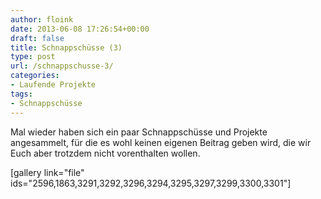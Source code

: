 ```yaml
---
author: floink
date: 2013-06-08 17:26:54+00:00
draft: false
title: Schnappschüsse (3)
type: post
url: /schnappschusse-3/
categories:
- Laufende Projekte
tags:
- Schnappschüsse
---
```


Mal wieder haben sich ein paar Schnappschüsse und Projekte angesammelt, für die es wohl keinen eigenen Beitrag geben wird, die wir Euch aber trotzdem nicht vorenthalten wollen.



[gallery link="file" ids="2596,1863,3291,3292,3296,3294,3295,3297,3299,3300,3301"]
